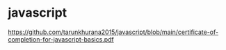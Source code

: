 # javascript

https://github.com/tarunkhurana2015/javascript/blob/main/certificate-of-completion-for-javascript-basics.pdf
